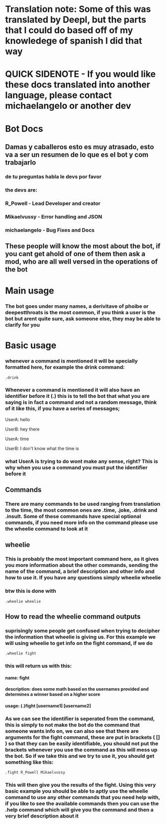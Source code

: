 # Translation note: Some of this was translated by Deepl, but the parts that I could do based off of my knowledege of spanish I did that way

# QUICK SIDENOTE - If you would like these docs translated into another language, please contact michaelangelo or another dev

# Bot Docs

## Damas y caballeros esto es muy atrasado, esto va a ser un resumen de lo que es el bot y com trabajarlo
### de tu preguntas habla le devs por favor
### the devs are:
### R_Powell - Lead Developer and creator
### Mikaelvussy - Error handling and JSON
### michaelangelo - Bug Fixes and Docs
## These people will know the most about the bot, if you cant get ahold of one of them then ask a mod, who are all well versed in the operations of the bot

# Main usage
### The bot goes under many names, a derivitave of phoibe or deepestthroats is the most common, if you think a user is the bot but arent quite sure, ask someone else, they may be able to clarify for you

# Basic usage
### whenever a command is mentioned it will be specially formatted here, for example the drink command:
```
.drink
```
### Whenever a command is mentioned it will also have an identifier before it (.) this is to tell the bot that what you are saying is in fact a command and not a random message, think of it like this, if you have a series of messages;

UserA: hello

UserB: hey there

UserA: time

UserB: I don't know what the time is



### what UserA is trying to do wont make any sense, right? This is why when you use a command you must put the identifier before it



## Commands
### There are many commands to be used ranging from translation to the time, the most common ones are .time, .joke, .drink and .insult. Some of these commands have special optional commands, if you need more info on the command please use the wheelie command to look at it

## wheelie
### This is probably the most important command here, as it gives you more information about the other commands, sending the name of the command, a brief description and other info and how to use it. If you have any questions simply wheelie wheelie
### btw this is done with
```
.wheelie wheelie
```

## How to read the wheelie command outputs
### suprisingly some people get confused when trying to decipher the information that wheelie is giving us. For this example we will using wheelie to get info on the fight command, if we do
```
.wheelie fight
```
### this will return us with this:

#### name: fight
#### description: does some math based on the usernames provided and determines a winner based on a higher score
#### usage: (.)fight [username1] [username2]

### As we can see the identifier is seperated from the command, this is simply to not make the bot do the command that someone wants info on, we can also see that there are arguments for the fight command, these are put in brackets ( [] ) so that they can be easily identifiable, you should not put the brackets whenever you use the command as this will mess up the bot. So if we take this and we try to use it, you should get something like this:

```
.fight R_Powell Mikaelvussy
```

### This will then give you the results of the fight. Using this very basic example you should be able to aptly use the wheelie command to use any other commands that you need help with, if you like to see the available commands then you can use the .help command which will give you the command and then a very brief description about it

